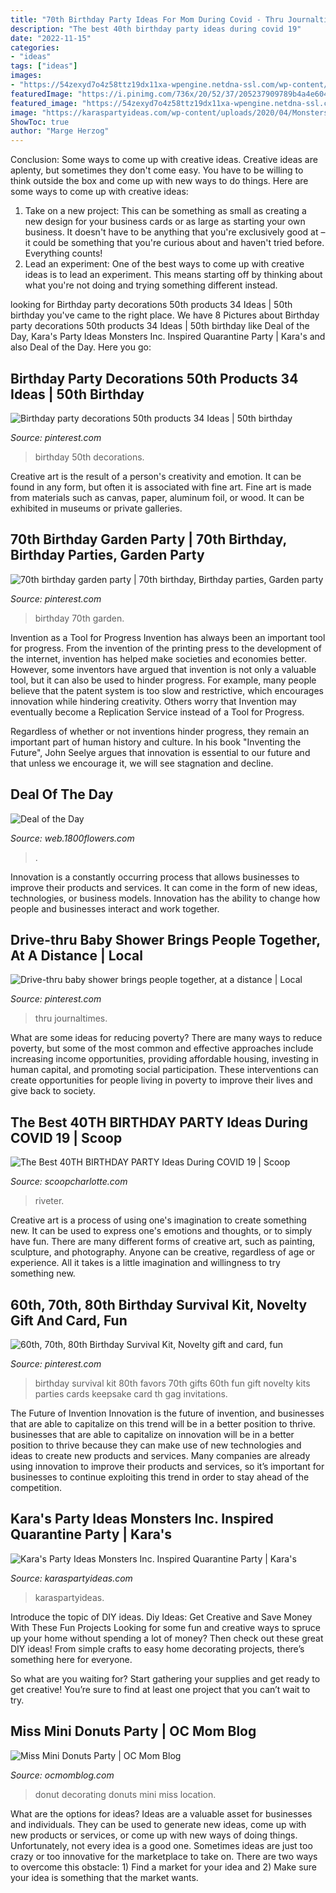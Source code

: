 ```yaml
---
title: "70th Birthday Party Ideas For Mom During Covid - Thru Journaltimes"
description: "The best 40th birthday party ideas during covid 19"
date: "2022-11-15"
categories:
- "ideas"
tags: ["ideas"]
images:
- "https://54zexyd7o4z58ttz19dx11xa-wpengine.netdna-ssl.com/wp-content/uploads/2020/09/IMG_C2BAEBB051BC-1-800x639.jpeg"
featuredImage: "https://i.pinimg.com/736x/20/52/37/205237909789b4a4e604758a250094ba.jpg"
featured_image: "https://54zexyd7o4z58ttz19dx11xa-wpengine.netdna-ssl.com/wp-content/uploads/2020/09/IMG_C2BAEBB051BC-1-800x639.jpeg"
image: "https://karaspartyideas.com/wp-content/uploads/2020/04/Monsters-Inc.-Inspired-Quarantine-Party-via-Karas-Party-Ideas-KarasPartyIdeas.com9_.jpeg"
ShowToc: true
author: "Marge Herzog"
---
```



Conclusion: Some ways to come up with creative ideas.
Creative ideas are aplenty, but sometimes they don't come easy. You have to be willing to think outside the box and come up with new ways to do things. Here are some ways to come up with creative ideas: 
1. Take on a new project: This can be something as small as creating a new design for your business cards or as large as starting your own business. It doesn't have to be anything that you're exclusively good at – it could be something that you're curious about and haven't tried before. Everything counts! 
2. Lead an experiment: One of the best ways to come up with creative ideas is to lead an experiment. This means starting off by thinking about what you're not doing and trying something different instead.

	

		
looking for Birthday party decorations 50th products 34 Ideas | 50th birthday you've came to the right place. We have 8 Pictures about Birthday party decorations 50th products 34 Ideas | 50th birthday like Deal of the Day, Kara&#039;s Party Ideas Monsters Inc. Inspired Quarantine Party | Kara&#039;s and also Deal of the Day. Here you go:
		
    
## Birthday Party Decorations 50th Products 34 Ideas | 50th Birthday

<img loading=lazy src="https://i.pinimg.com/736x/1f/56/79/1f5679ba131aa9dc6a400ca6b76c8175.jpg" onerror="this.onerror=null;this.src='https://tse3.mm.bing.net/th?id=OIP.yFk58A_c9mcEQQQnXZ8nJwAAAA&amp;pid=15.1';" alt="Birthday party decorations 50th products 34 Ideas | 50th birthday">

_Source: pinterest.com_

>birthday 50th decorations. 

	

Creative art is the result of a person's creativity and emotion. It can be found in any form, but often it is associated with fine art. Fine art is made from materials such as canvas, paper, aluminum foil, or wood. It can be exhibited in museums or private galleries.

    
## 70th Birthday Garden Party | 70th Birthday, Birthday Parties, Garden Party

<img loading=lazy src="https://i.pinimg.com/originals/6b/a7/8d/6ba78dd554d164c26ef44414f27380e1.jpg" onerror="this.onerror=null;this.src='https://tse4.mm.bing.net/th?id=OIP.NJqapZqSVv3PvX7v9HJELgHaLH&amp;pid=15.1';" alt="70th birthday garden party | 70th birthday, Birthday parties, Garden party">

_Source: pinterest.com_

>birthday 70th garden. 

	

Invention as a Tool for Progress
Invention has always been an important tool for progress. From the invention of the printing press to the development of the internet, invention has helped make societies and economies better. 
However, some inventors have argued that invention is not only a valuable tool, but it can also be used to hinder progress. For example, many people believe that the patent system is too slow and restrictive, which encourages innovation while hindering creativity. Others worry that Invention may eventually become a Replication Service instead of a Tool for Progress.

Regardless of whether or not inventions hinder progress, they remain an important part of human history and culture. In his book "Inventing the Future", John Seelye argues that innovation is essential to our future and that unless we encourage it, we will see stagnation and decline.

    
## Deal Of The Day

<img loading=lazy src="https://images.contentstack.io/v3/assets/bltdd99f24e8a94d536/blte9efeb619fdde61f/6014935882548c0f8284dc10/DealoftheDay_VDAY_Dropdown_s40p.jpg" onerror="this.onerror=null;this.src='https://tse3.mm.bing.net/th?id=OIP.aHW0BRLJ7oGuwb9OK7XKZQAAAA&amp;pid=15.1';" alt="Deal of the Day">

_Source: web.1800flowers.com_

>. 

	

Innovation is a constantly occurring process that allows businesses to improve their products and services. It can come in the form of new ideas, technologies, or business models. Innovation has the ability to change how people and businesses interact and work together.

    
## Drive-thru Baby Shower Brings People Together, At A Distance | Local

<img loading=lazy src="https://i.pinimg.com/736x/26/19/f5/2619f5645553889f8afabdb0279beef3.jpg" onerror="this.onerror=null;this.src='https://tse1.mm.bing.net/th?id=OIP.eKMI7g26DEbryJ4MkZv4SwHaEt&amp;pid=15.1';" alt="Drive-thru baby shower brings people together, at a distance | Local">

_Source: pinterest.com_

>thru journaltimes. 

	

What are some ideas for reducing poverty?
There are many ways to reduce poverty, but some of the most common and effective approaches include increasing income opportunities, providing affordable housing, investing in human capital, and promoting social participation. These interventions can create opportunities for people living in poverty to improve their lives and give back to society.

    
## The Best 40TH BIRTHDAY PARTY Ideas During COVID 19 | Scoop

<img loading=lazy src="https://54zexyd7o4z58ttz19dx11xa-wpengine.netdna-ssl.com/wp-content/uploads/2020/09/IMG_C2BAEBB051BC-1-800x639.jpeg" onerror="this.onerror=null;this.src='https://tse3.mm.bing.net/th?id=OIP.abliwrwEP3-YX7vNf-Y8aQHaF6&amp;pid=15.1';" alt="The Best 40TH BIRTHDAY PARTY Ideas During COVID 19 | Scoop">

_Source: scoopcharlotte.com_

>riveter. 

	

Creative art is a process of using one's imagination to create something new. It can be used to express one's emotions and thoughts, or to simply have fun. There are many different forms of creative art, such as painting, sculpture, and photography. Anyone can be creative, regardless of age or experience. All it takes is a little imagination and willingness to try something new.

    
## 60th, 70th, 80th Birthday Survival Kit, Novelty Gift And Card, Fun

<img loading=lazy src="https://i.pinimg.com/736x/20/52/37/205237909789b4a4e604758a250094ba.jpg" onerror="this.onerror=null;this.src='https://tse1.mm.bing.net/th?id=OIP.wWO6QrSDRHW9elBbx_Wu6QHaJ3&amp;pid=15.1';" alt="60th, 70th, 80th Birthday Survival Kit, Novelty gift and card, fun">

_Source: pinterest.com_

>birthday survival kit 80th favors 70th gifts 60th fun gift novelty kits parties cards keepsake card th gag invitations. 

	

The Future of Invention
Innovation is the future of invention, and businesses that are able to capitalize on this trend will be in a better position to thrive. businesses that are able to capitalize on innovation will be in a better position to thrive because they can make use of new technologies and ideas to create new products and services. Many companies are already using innovation to improve their products and services, so it’s important for businesses to continue exploiting this trend in order to stay ahead of the competition.

    
## Kara&#039;s Party Ideas Monsters Inc. Inspired Quarantine Party | Kara&#039;s

<img loading=lazy src="https://karaspartyideas.com/wp-content/uploads/2020/04/Monsters-Inc.-Inspired-Quarantine-Party-via-Karas-Party-Ideas-KarasPartyIdeas.com9_.jpeg" onerror="this.onerror=null;this.src='https://tse4.mm.bing.net/th?id=OIP.O27Bopmv0ACaWII6bMFxOwHaFj&amp;pid=15.1';" alt="Kara&#039;s Party Ideas Monsters Inc. Inspired Quarantine Party | Kara&#039;s">

_Source: karaspartyideas.com_

>karaspartyideas. 

	

Introduce the topic of DIY ideas.
Diy Ideas: Get Creative and Save Money With These Fun Projects
Looking for some fun and creative ways to spruce up your home without spending a lot of money? Then check out these great DIY ideas! From simple crafts to easy home decorating projects, there’s something here for everyone.

So what are you waiting for? Start gathering your supplies and get ready to get creative! You’re sure to find at least one project that you can’t wait to try.

    
## Miss Mini Donuts Party | OC Mom Blog

<img loading=lazy src="https://i0.wp.com/ocmomblog.com/wp-content/uploads/2020/04/Donut-Decorating-Party.jpg?resize=768%2C1024&amp;ssl=1" onerror="this.onerror=null;this.src='https://tse2.mm.bing.net/th?id=OIP.MY91bzLmkQ0ydQlWICCdgAHaJ4&amp;pid=15.1';" alt="Miss Mini Donuts Party | OC Mom Blog">

_Source: ocmomblog.com_

>donut decorating donuts mini miss location. 

	

What are the options for ideas?
Ideas are a valuable asset for businesses and individuals. They can be used to generate new ideas, come up with new products or services, or come up with new ways of doing things. Unfortunately, not every idea is a good one. Sometimes ideas are just too crazy or too innovative for the marketplace to take on. There are two ways to overcome this obstacle: 1) Find a market for your idea and 2) Make sure your idea is something that the market wants.

